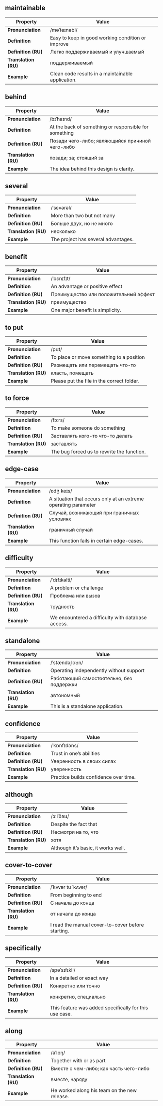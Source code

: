 ## maintainable

| Property             | Value                                             |
| -------------------- | ------------------------------------------------- |
| **Pronunciation**    | /məˈteɪnəbl/                                      |
| **Definition**       | Easy to keep in good working condition or improve |
| **Definition (RU)**  | Легко поддерживаемый и улучшаемый                 |
| **Translation (RU)** | поддерживаемый                                    |
| **Example**          | Clean code results in a maintainable application. |

## behind

| Property             | Value                                                 |
| -------------------- | ----------------------------------------------------- |
| **Pronunciation**    | /bɪˈhaɪnd/                                            |
| **Definition**       | At the back of something or responsible for something |
| **Definition (RU)**  | Позади чего-либо; являющийся причиной чего-либо       |
| **Translation (RU)** | позади; за; стоящий за                                |
| **Example**          | The idea behind this design is clarity.               |

## several

| Property             | Value                               |
| -------------------- | ----------------------------------- |
| **Pronunciation**    | /ˈsɛvərəl/                          |
| **Definition**       | More than two but not many          |
| **Definition (RU)**  | Больше двух, но не много            |
| **Translation (RU)** | несколько                           |
| **Example**          | The project has several advantages. |

## benefit

| Property             | Value                                 |
| -------------------- | ------------------------------------- |
| **Pronunciation**    | /ˈbɛnɪfɪt/                            |
| **Definition**       | An advantage or positive effect       |
| **Definition (RU)**  | Преимущество или положительный эффект |
| **Translation (RU)** | преимущество                          |
| **Example**          | One major benefit is simplicity.      |

## to put

| Property             | Value                                      |
| -------------------- | ------------------------------------------ |
| **Pronunciation**    | /pʊt/                                      |
| **Definition**       | To place or move something to a position   |
| **Definition (RU)**  | Размещать или перемещать что-то            |
| **Translation (RU)** | класть, помещать                           |
| **Example**          | Please put the file in the correct folder. |

## to force

| Property             | Value                                      |
| -------------------- | ------------------------------------------ |
| **Pronunciation**    | /fɔːrs/                                    |
| **Definition**       | To make someone do something               |
| **Definition (RU)**  | Заставлять кого-то что-то делать           |
| **Translation (RU)** | заставлять                                 |
| **Example**          | The bug forced us to rewrite the function. |

## edge-case

| Property             | Value                                                          |
| -------------------- | -------------------------------------------------------------- |
| **Pronunciation**    | /ɛdʒ keɪs/                                                     |
| **Definition**       | A situation that occurs only at an extreme operating parameter |
| **Definition (RU)**  | Случай, возникающий при граничных условиях                     |
| **Translation (RU)** | граничный случай                                               |
| **Example**          | This function fails in certain edge-cases.                     |

## difficulty

| Property             | Value                                             |
| -------------------- | ------------------------------------------------- |
| **Pronunciation**    | /ˈdɪfɪkəlti/                                      |
| **Definition**       | A problem or challenge                            |
| **Definition (RU)**  | Проблема или вызов                                |
| **Translation (RU)** | трудность                                         |
| **Example**          | We encountered a difficulty with database access. |

## standalone

| Property             | Value                                    |
| -------------------- | ---------------------------------------- |
| **Pronunciation**    | /ˈstændəˌloʊn/                           |
| **Definition**       | Operating independently without support  |
| **Definition (RU)**  | Работающий самостоятельно, без поддержки |
| **Translation (RU)** | автономный                               |
| **Example**          | This is a standalone application.        |

## confidence

| Property             | Value                                 |
| -------------------- | ------------------------------------- |
| **Pronunciation**    | /ˈkɒnfɪdəns/                          |
| **Definition**       | Trust in one’s abilities              |
| **Definition (RU)**  | Уверенность в своих силах             |
| **Translation (RU)** | уверенность                           |
| **Example**          | Practice builds confidence over time. |

## although

| Property             | Value                               |
| -------------------- | ----------------------------------- |
| **Pronunciation**    | /ɔːlˈðəʊ/                           |
| **Definition**       | Despite the fact that               |
| **Definition (RU)**  | Несмотря на то, что                 |
| **Translation (RU)** | хотя                                |
| **Example**          | Although it’s basic, it works well. |

## cover-to-cover

| Property             | Value                                             |
| -------------------- | ------------------------------------------------- |
| **Pronunciation**    | /ˈkʌvər tu ˈkʌvər/                                |
| **Definition**       | From beginning to end                             |
| **Definition (RU)**  | С начала до конца                                 |
| **Translation (RU)** | от начала до конца                                |
| **Example**          | I read the manual cover-to-cover before starting. |

## specifically

| Property             | Value                                                  |
| -------------------- | ------------------------------------------------------ |
| **Pronunciation**    | /spəˈsɪfɪkli/                                          |
| **Definition**       | In a detailed or exact way                             |
| **Definition (RU)**  | Конкретно или точно                                    |
| **Translation (RU)** | конкретно, специально                                  |
| **Example**          | This feature was added specifically for this use case. |

## along

| Property             | Value                                        |
| -------------------- | -------------------------------------------- |
| **Pronunciation**    | /əˈlɒŋ/                                      |
| **Definition**       | Together with or as part                     |
| **Definition (RU)**  | Вместе с чем-либо; как часть чего-либо       |
| **Translation (RU)** | вместе, наряду                               |
| **Example**          | He worked along his team on the new release. |
